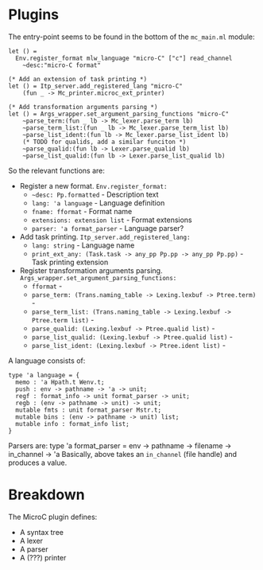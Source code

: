# Plugins

The entry-point seems to be found in the bottom of the `mc_main.ml` module:

    let () =
      Env.register_format mlw_language "micro-C" ["c"] read_channel
        ~desc:"micro-C format"

    (* Add an extension of task printing *)
    let () = Itp_server.add_registered_lang "micro-C"
        (fun _ -> Mc_printer.microc_ext_printer)

    (* Add transformation arguments parsing *)
    let () = Args_wrapper.set_argument_parsing_functions "micro-C"
        ~parse_term:(fun _ lb -> Mc_lexer.parse_term lb)
        ~parse_term_list:(fun _ lb -> Mc_lexer.parse_term_list lb)
        ~parse_list_ident:(fun lb -> Mc_lexer.parse_list_ident lb)
        (* TODO for qualids, add a similar funciton *)
        ~parse_qualid:(fun lb -> Lexer.parse_qualid lb)
        ~parse_list_qualid:(fun lb -> Lexer.parse_list_qualid lb)

So the relevant functions are:

- Register a new format. `Env.register_format:`
    - `~desc: Pp.formatted` - Description text
    - `lang: 'a language` - Language definition
    - `fname: fformat` - Format name
    - `extensions: extension list` - Format extensions
    - `parser: 'a format_parser` - Language parser?
- Add task printing. `Itp_server.add_registered_lang:`
    - `lang: string` - Language name
    - `print_ext_any: (Task.task -> any_pp Pp.pp -> any_pp Pp.pp)` -
      Task printing extension
- Register transformation arguments parsing.
  `Args_wrapper.set_argument_parsing_functions:`
    - `fformat` -
    - `parse_term: (Trans.naming_table -> Lexing.lexbuf -> Ptree.term)` -
    - `parse_term_list: (Trans.naming_table -> Lexing.lexbuf -> Ptree.term list)` -
    - `parse_qualid: (Lexing.lexbuf -> Ptree.qualid list)` -
    - `parse_list_qualid: (Lexing.lexbuf -> Ptree.qualid list)` -
    - `parse_list_ident: (Lexing.lexbuf -> Ptree.ident list)` -

A language consists of:

    type 'a language = {
      memo : 'a Hpath.t Wenv.t;
      push : env -> pathname -> 'a -> unit;
      regf : format_info -> unit format_parser -> unit;
      regb : (env -> pathname -> unit) -> unit;
      mutable fmts : unit format_parser Mstr.t;
      mutable bins : (env -> pathname -> unit) list;
      mutable info : format_info list;
    }

Parsers are:
    type 'a format_parser = env -> pathname -> filename -> in_channel -> 'a
Basically, above takes an `in_channel` (file handle) and produces a value.

# Breakdown

The MicroC plugin defines:

- A syntax tree
- A lexer
- A parser
- A (???) printer
